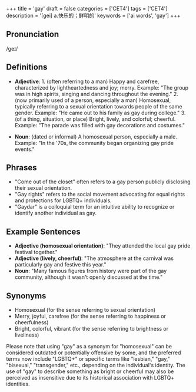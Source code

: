+++
title = 'gay'
draft = false
categories = ['CET4']
tags = ['CET4']
description = '[gei] a.快乐的；鲜明的'
keywords = ['ai words', 'gay']
+++

## Pronunciation
/ɡeɪ/

## Definitions
- **Adjective**: 1. (often referring to a man) Happy and carefree, characterized by lightheartedness and joy; merry. Example: "The group was in high spirits, singing and dancing throughout the evening."
  2. (now primarily used of a person, especially a man) Homosexual, typically referring to a sexual orientation towards people of the same gender. Example: "He came out to his family as gay during college."
  3. (of a thing, situation, or place) Bright, lively, and colorful; cheerful. Example: "The parade was filled with gay decorations and costumes."

- **Noun**: (dated or informal) A homosexual person, especially a male. Example: "In the '70s, the community began organizing gay pride events."

## Phrases
- "Come out of the closet" often refers to a gay person publicly disclosing their sexual orientation.
- "Gay rights" refers to the social movement advocating for equal rights and protections for LGBTQ+ individuals.
- "Gaydar" is a colloquial term for an intuitive ability to recognize or identify another individual as gay.

## Example Sentences
- **Adjective (homosexual orientation)**: "They attended the local gay pride festival together."
- **Adjective (lively, cheerful)**: "The atmosphere at the carnival was particularly gay and festive this year."
- **Noun**: "Many famous figures from history were part of the gay community, although it wasn't openly discussed at the time."

## Synonyms
- Homosexual (for the sense referring to sexual orientation)
- Merry, joyful, carefree (for the sense referring to happiness or cheerfulness)
- Bright, colorful, vibrant (for the sense referring to brightness or liveliness)

Please note that using "gay" as a synonym for "homosexual" can be considered outdated or potentially offensive by some, and the preferred terms now include "LGBTQ+" or specific terms like "lesbian," "gay," "bisexual," "transgender," etc., depending on the individual's identity. The use of "gay" to describe something as bright or cheerful may also be perceived as insensitive due to its historical association with LGBTQ+ identities.
